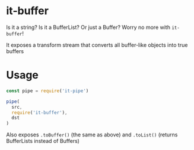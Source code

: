 # it-buffer

Is it a string? Is it a BufferList? Or just a Buffer? Worry no more with `it-buffer`!

It exposes a transform stream that converts all buffer-like objects into true buffers

# Usage

```js
const pipe = require('it-pipe')

pipe(
  src,
  require('it-buffer'),
  dst
)
```

Also exposes `.toBuffer()` (the same as above) and `.toList()` (returns BufferLists instead of Buffers)
